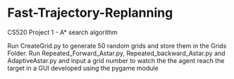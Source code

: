 # Fast-Trajectory-Replanning
CS520 Project 1 - A* search algorithm

Run CreateGrid.py to generate 50 random grids and store them in the Grids Folder.
Run Repeated_Forward_Astar.py, Repeated_backward_Astar.py and AdaptiveAstar.py and input a grid number to watch the the agent reach the target in a GUI developed using the pygame module
